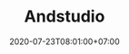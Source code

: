 ---
title     : "Andstudio"
thumbnail : "andstudio"
address   : "https://andstudio.lt"
sitemap   : false
date      : 2020-07-23T08:01:00+07:00
---